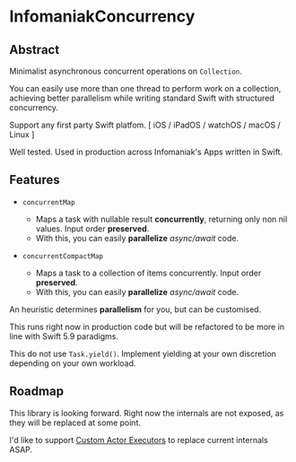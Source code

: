 # InfomaniakConcurrency

## Abstract

Minimalist asynchronous concurrent operations on `Collection`. 

You can easily use more than one thread to perform work on a collection, achieving better parallelism while writing standard Swift with structured concurrency.

Support any first party Swift platfom. [ iOS / iPadOS / watchOS / macOS / Linux ]

Well tested. Used in production across Infomaniak's Apps written in Swift.

## Features

- `concurrentMap` 
    - Maps a task with nullable result __concurrently__, returning only non nil values. Input order __preserved__.
    - With this, you can easily __parallelize__  _async/await_ code.

- `concurrentCompactMap`
    - Maps a task to a collection of items concurrently. Input order __preserved__.
    - With this, you can easily __parallelize__  _async/await_ code.

An heuristic determines __parallelism__ for you, but can be customised.

This runs right now in production code but will be refactored to be more in line with Swift 5.9 paradigms.

This do not use `Task.yield()`. Implement yielding at your own discretion depending on your own workload. 

## Roadmap

This library is looking forward. 
Right now the internals are not exposed, as they will be replaced at some point.

I'd like to support [Custom Actor Executors](https://github.com/apple/swift-evolution/blob/main/proposals/0392-custom-actor-executors.md) to replace current internals ASAP.
